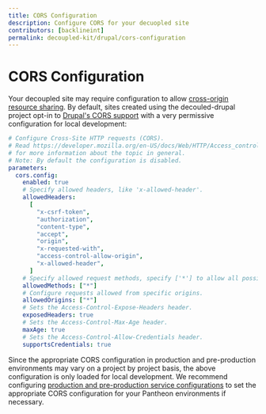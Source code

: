 ```yaml
---
title: CORS Configuration
description: Configure CORS for your decuopled site
contributors: [backlineint]
permalink: decoupled-kit/drupal/cors-configuration  
---
```

# CORS Configuration

Your decoupled site may require configuration to allow [cross-origin resource sharing](https://developer.mozilla.org/en-US/docs/Web/HTTP/CORS). By default, sites created using the decouled-drupal project opt-in to [Drupal's CORS support](https://www.drupal.org/node/2715637) with a very permissive configuration for local development:

```yaml title="web/sites/default/cors.decoupled.services.yml"
# Configure Cross-Site HTTP requests (CORS).
# Read https://developer.mozilla.org/en-US/docs/Web/HTTP/Access_control_CORS
# for more information about the topic in general.
# Note: By default the configuration is disabled.
parameters:
  cors.config:
    enabled: true
    # Specify allowed headers, like 'x-allowed-header'.
    allowedHeaders:
      [
        "x-csrf-token",
        "authorization",
        "content-type",
        "accept",
        "origin",
        "x-requested-with",
        "access-control-allow-origin",
        "x-allowed-header",
      ]
    # Specify allowed request methods, specify ['*'] to allow all possible ones.
    allowedMethods: ["*"]
    # Configure requests allowed from specific origins.
    allowedOrigins: ["*"]
    # Sets the Access-Control-Expose-Headers header.
    exposedHeaders: true
    # Sets the Access-Control-Max-Age header.
    maxAge: true
    # Sets the Access-Control-Allow-Credentials header.
    supportsCredentials: true
```

Since the appropriate CORS configuration in production and pre-production environments may vary on a project by project basis, the above configuration is only loaded for local development. We recommend configuring [production and pre-production service configurations](https://pantheon.io/docs/services-yml#production-and-pre-production-service-configurations) to set the appropriate CORS configuration for your Pantheon environments if necessary.

